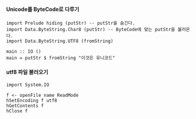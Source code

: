 #### Unicode를 ByteCode로 다루기

    import Prelude hiding (putStr) -- putStr을 숨긴다.
    import Data.ByteString.Char8 (putStr) -- ByteCode에 맞는 putStr을 불러온다.
    import Data.ByteString.UTF8 (fromString)
    
    main :: IO ()
    main = putStr $ fromString "이것은 유니코드"



#### utf8 파일 불러오기

    import System.IO
    
    f <- openFile name ReadMode
    hSetEncoding f utf8
    hGetContents f
    hClose f